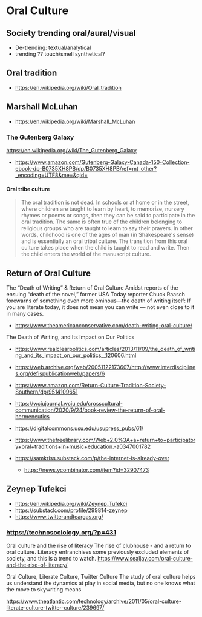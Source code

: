 # Oral Culture


## Society trending oral/aural/visual

* De-trending: textual/analytical
* trending ?? touch/smell synthetical?

## Oral tradition

* https://en.wikipedia.org/wiki/Oral_tradition


## Marshall McLuhan

* https://en.wikipedia.org/wiki/Marshall_McLuhan

### The Gutenberg Galaxy

https://en.wikipedia.org/wiki/The_Gutenberg_Galaxy
* https://www.amazon.com/Gutenberg-Galaxy-Canada-150-Collection-ebook-dp-B0735XH8PB/dp/B0735XH8PB/ref=mt_other?_encoding=UTF8&me=&qid=

#### Oral tribe culture

>The oral tradition is not dead. In schools or at home or in the street, where children are taught to learn by heart, to memorize, nursery rhymes or poems or songs, then they can be said to participate in the oral tradition. The same is often true of the children belonging to religious groups who are taught to learn to say their prayers. In other words, childhood is one of the ages of man (in Shakespeare's sense) and is essentially an oral tribal culture. The transition from this oral culture takes place when the child is taught to read and write. Then the child enters the world of the manuscript culture.

## Return of Oral Culture

The “Death of Writing” & Return of Oral Culture
Amidst reports of the ensuing “death of the novel,” former USA Today reporter Chuck Raasch forewarns of something even more ominous—the death of writing itself: If you are literate today, it does not mean you can write — not even close to it in many cases.
* https://www.theamericanconservative.com/death-writing-oral-culture/

The Death of Writing, and Its Impact on Our Politics
* https://www.realclearpolitics.com/articles/2013/11/09/the_death_of_writing_and_its_impact_on_our_politics__120606.html

* https://web.archive.org/web/20051122173607/http://www.interdisciplines.org/defispublicationweb/papers/6
* https://www.amazon.com/Return-Culture-Tradition-Society-Southern/dp/9514109651
* https://wciujournal.wciu.edu/crosscultural-communication/2020/9/24/book-review-the-return-of-oral-hermeneutics
* https://digitalcommons.usu.edu/usupress_pubs/61/
* https://www.thefreelibrary.com/Web+2.0%3A+a+return+to+participatory+oral+traditions+in+music+education.-a0347001782
* https://samkriss.substack.com/p/the-internet-is-already-over
  * https://news.ycombinator.com/item?id=32907473
## Zeynep Tufekci

* https://en.wikipedia.org/wiki/Zeynep_Tufekci
* https://substack.com/profile/299814-zeynep
* https://www.twitterandteargas.org/

### https://technosociology.org/?p=431

Oral culture and the rise of literacy
The rise of clubhouse - and a return to oral culture. Literacy enfranchises some previously excluded elements of society, and this is a trend to watch.
https://www.sealjay.com/oral-culture-and-the-rise-of-literacy/

Oral Culture, Literate Culture, Twitter Culture
The study of oral culture helps us understand the dynamics at play in social media, but no one knows what the move to skywriting means

https://www.theatlantic.com/technology/archive/2011/05/oral-culture-literate-culture-twitter-culture/239697/